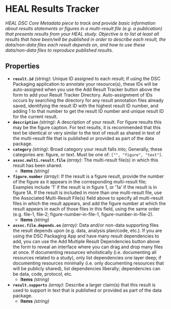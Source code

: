 # HEAL Results Tracker

*HEAL DSC Core Metadata piece to track and provide basic information about results statements or figures in a multi-result file (e.g. a publication) that presents results from your HEAL study. Objective is to list at least all results that have been/will be published in order to describe each result, the data/non-data files each result depends on, and how to use these data/non-data files to reproduce published results.*

## Properties

- **`result.id`** *(string)*: Unique ID assigned to each result; If using the DSC Packaging application to annotate your resource(s), these IDs will be auto-assigned when you use the Add Result Tracker button above the form to add your Result Tracker Directory. Auto-assignment of IDs occurs by searching the directory for any result annotation files already saved, identifying the result ID with the highest result ID number, and adding 1 to that number to get the result ID number and unique result ID for the current result.
- **`description`** *(string)*: A description of your result. For figure results this may be the figure caption. For text results, it is recommended that this text be identical or very similar to the text of result as shared in text of the multi-result file that is published or provided as part of the data package.
- **`category`** *(string)*: Broad category your result falls into; Generally, these categories are: figure, or text. Must be one of: `["", "figure", "text"]`.
- **`assoc.multi.result.file`** *(array)*: The multi-result file(s) in which this result has been shared.
  - **Items** *(string)*
- **`figure.number`** *(array)*: If the result is a figure result, provide the number of the figure as it appears in the corresponding multi-result file; Examples include '1' if the result is in figure 1, or '1a' if the result is in figure 1A. If the result is included in more than one multi-result file, use the Associated Multi-Result File(s) field above to specify all multi-result files in which the result appears, and add the figure number at which the result appears in each of those files in this field, using the same order (e.g. file-1, file-2; figure-number-in-file-1, figure-number-in-file-2).
  - **Items** *(string)*
- **`assoc.file.depends.on`** *(array)*: Data and/or non-data supporting files the result depends upon (e.g. data, analysis plan/code, etc.). If you are using the DSC Packaging App and have many result dependencies to add, you can use the Add Multiple Result Dependencies button above the form to reveal an interface where you can drag and drop many files at once. If documenting resources wholistically (i.e. documenting all resources related to a study), only list dependencies one layer deep; if documenting resources minimally (i.e. only documenting resources that will be publicly shared), list dependencies liberally; dependencies can be data, code, protocol, etc.
  - **Items** *(string)*
- **`result.supports`** *(array)*: Describe a larger claim(s) that this result is used to support in text that is published or provided as part of the data package.
  - **Items** *(string)*

